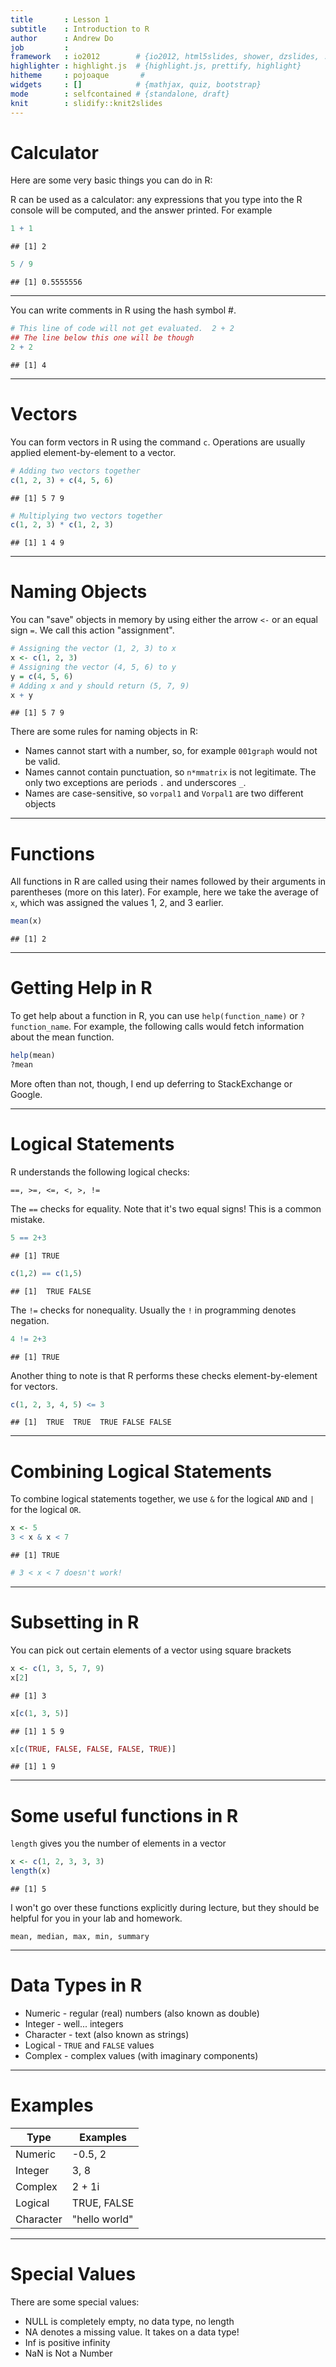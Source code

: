 ```yaml
---
title       : Lesson 1
subtitle    : Introduction to R
author      : Andrew Do
job         : 
framework   : io2012        # {io2012, html5slides, shower, dzslides, ...}
highlighter : highlight.js  # {highlight.js, prettify, highlight}
hitheme     : pojoaque       # 
widgets     : []            # {mathjax, quiz, bootstrap}
mode        : selfcontained # {standalone, draft}
knit        : slidify::knit2slides
---
```


# Calculator

Here are some very basic things you can do in R:

R can be used as a calculator: any expressions that you type into the R console will be
computed, and the answer printed.  For example


```r
1 + 1
```

```
## [1] 2
```

```r
5 / 9
```

```
## [1] 0.5555556
```

---

You can write comments in R using the hash symbol #.


```r
# This line of code will not get evaluated.  2 + 2
## The line below this one will be though
2 + 2
```

```
## [1] 4
```

---

# Vectors

You can form vectors in R using the command `c`.  Operations are usually applied element-by-element to a vector.


```r
# Adding two vectors together
c(1, 2, 3) + c(4, 5, 6)
```

```
## [1] 5 7 9
```

```r
# Multiplying two vectors together
c(1, 2, 3) * c(1, 2, 3)
```

```
## [1] 1 4 9
```

---

# Naming Objects

You can "save" objects in memory by using either the arrow `<-` or an equal sign `=`. We call this action "assignment".


```r
# Assigning the vector (1, 2, 3) to x
x <- c(1, 2, 3)
# Assigning the vector (4, 5, 6) to y
y = c(4, 5, 6)
# Adding x and y should return (5, 7, 9)
x + y
```

```
## [1] 5 7 9
```

There are some rules for naming objects in R:

* Names cannot start with a number, so, for example `001graph` would not be valid.
* Names cannot contain punctuation, so `n*mmatrix` is not legitimate.  The only two exceptions are periods `.` and underscores `_`.
* Names are case-sensitive, so `vorpal1` and `Vorpal1` are two different objects

---

# Functions

All functions in R are called using their names followed by their arguments in parentheses (more on this later).  For example, here we take the average of `x`, which was assigned the values 1, 2, and 3 earlier.


```r
mean(x)
```

```
## [1] 2
```

---

# Getting Help in R

To get help about a function in R, you can use `help(function_name)` or `?function_name`.  For example, the following calls would fetch information about the mean function.


```r
help(mean)
?mean
```

More often than not, though, I end up deferring to StackExchange or Google.

---

# Logical Statements
R understands the following logical checks:
```
==, >=, <=, <, >, !=
```
The `==` checks for equality.  Note that it's two equal signs! This is a common mistake.

```r
5 == 2+3
```

```
## [1] TRUE
```

```r
c(1,2) == c(1,5)
```

```
## [1]  TRUE FALSE
```
The `!=` checks for nonequality.  Usually the `!` in programming denotes negation.

```r
4 != 2+3
```

```
## [1] TRUE
```
Another thing to note is that R performs these checks element-by-element for vectors.

```r
c(1, 2, 3, 4, 5) <= 3
```

```
## [1]  TRUE  TRUE  TRUE FALSE FALSE
```

---

# Combining Logical Statements
To combine logical statements together, we use `&` for the logical `AND` and `|` for the logical `OR`.


```r
x <- 5
3 < x & x < 7
```

```
## [1] TRUE
```

```r
# 3 < x < 7 doesn't work!
```

---

# Subsetting in R

You can pick out certain elements of a vector using square brackets

```r
x <- c(1, 3, 5, 7, 9)
x[2]
```

```
## [1] 3
```

```r
x[c(1, 3, 5)]
```

```
## [1] 1 5 9
```

```r
x[c(TRUE, FALSE, FALSE, FALSE, TRUE)]
```

```
## [1] 1 9
```

---

# Some useful functions in R

`length` gives you the number of elements in a vector

```r
x <- c(1, 2, 3, 3, 3)
length(x)
```

```
## [1] 5
```

I won't go over these functions explicitly during lecture, but they should be helpful for you in your lab and homework.

```
mean, median, max, min, summary
```

---

# Data Types in R

* Numeric - regular (real) numbers (also known as double)
* Integer - well... integers
* Character - text (also known as strings)
* Logical - `TRUE` and `FALSE` values
* Complex - complex values (with imaginary components)

---

# Examples

Type       | Examples
---------- | --------
Numeric    | -0.5, 2
Integer    | 3, 8
Complex    | 2 + 1i
Logical    | TRUE, FALSE
Character  | "hello world"

---

# Special Values

There are some special values:

* NULL is completely empty, no data type, no length
* NA denotes a missing value.  It takes on a data type!
* Inf is positive infinity
* NaN is Not a Number

# 





